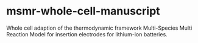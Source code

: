 # msmr-whole-cell-manuscript
Whole cell adaption of the thermodynamic framework Multi-Species Multi Reaction Model for insertion electrodes for lithium-ion batteries.
